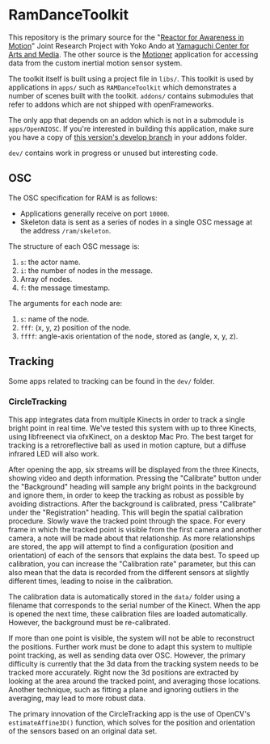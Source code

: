 # RamDanceToolkit

This repository is the primary source for the "[Reactor for Awareness in Motion](http://www.ycam.jp/en/performingarts/2013/02/ram-workshop.html)" Joint Research Project with Yoko Ando at [Yamaguchi Center for Arts and Media](http://www.ycam.jp). The other source is the [Motioner](https://github.com/YCAMInterlab/Motioner) application for accessing data from the custom inertial motion sensor system.

The toolkit itself is built using a project file in `libs/`. This toolkit is used by applications in `apps/` such as `RAMDanceToolkit` which demonstrates a number of scenes built with the toolkit. `addons/` contains submodules that refer to addons which are not shipped with openFrameworks.

The only app that depends on an addon which is not in a submodule is `apps/OpenNIOSC`.  If you're interested in building this application, make sure you have a copy of [this version's develop branch](https://github.com/kylemcdonald/ofxOpenNI/tree/develop) in your addons folder.

`dev/` contains work in progress or unused but interesting code.

## OSC

The OSC specification for RAM is as follows:

* Applications generally receive on port `10000`.
* Skeleton data is sent as a series of nodes in a single OSC message at the address `/ram/skeleton`.

The structure of each OSC message is:

1. `s`: the actor name.
2. `i`: the number of nodes in the message.
3. Array of nodes.
4. `f`: the message timestamp.

The arguments for each node are:

1. `s`: name of the node.
2. `fff`: (x, y, z) position of the node.
3. `ffff`: angle-axis orientation of the node, stored as (angle, x, y, z).

## Tracking

Some apps related to tracking can be found in the `dev/` folder.

### CircleTracking

This app integrates data from multiple Kinects in order to track a single bright point in real time. We've tested this system with up to three Kinects, using libfreenect via ofxKinect, on a desktop Mac Pro. The best target for tracking is a retroreflective ball as used in motion capture, but a diffuse infrared LED will also work.

After opening the app, six streams will be displayed from the three Kinects, showing video and depth information. Pressing the "Calibrate" button under the "Background" heading will sample any bright points in the background and ignore them, in order to keep the tracking as robust as possible by avoiding distractions. After the background is calibrated, press "Calibrate" under the "Registration" heading. This will begin the spatial calibration procedure. Slowly wave the tracked point through the space. For every frame in which the tracked point is visible from the first camera and another camera, a note will be made about that relationship. As more relationships are stored, the app will attempt to find a configuration (position and orientation) of each of the sensors that explains the data best. To speed up calibration, you can increase the "Calibration rate" parameter, but this can also mean that the data is recorded from the different sensors at slightly different times, leading to noise in the calibration.

The calibration data is automatically stored in the `data/` folder using a filename that corresponds to the serial number of the Kinect. When the app is opened the next time, these calibration files are loaded automatically. However, the background must be re-calibrated.

If more than one point is visible, the system will not be able to reconstruct the positions. Further work must be done to adapt this system to multiple point tracking, as well as sending data over OSC. However, the primary difficulty is currently that the 3d data from the tracking system needs to be tracked more accurately. Right now the 3d positions are extracted by looking at the area around the tracked point, and averaging those locations. Another technique, such as fitting a plane and ignoring outliers in the averaging, may lead to more robust data.

The primary innovation of the CircleTracking app is the use of OpenCV's `estimateAffine3D()` function, which solves for the position and orientation of the sensors based on an original data set.